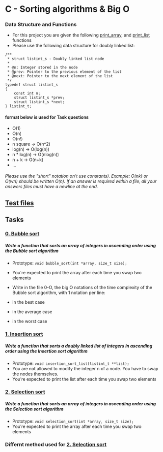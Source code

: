 # C - Sorting algorithms & Big O

### Data Structure and Functions
- For this project you are given the following [print_array](https://github.com/WennieL/holbertonschool-sorting_algorithms/blob/main/print_array.c), and [print_list](https://github.com/WennieL/holbertonschool-sorting_algorithms/blob/main/print_list.c) functions
- Please use the following data structure for doubly linked list:

```
/**
 * struct listint_s - Doubly linked list node
 *
 * @n: Integer stored in the node
 * @prev: Pointer to the previous element of the list
 * @next: Pointer to the next element of the list
 */
typedef struct listint_s
{
    const int n;
    struct listint_s *prev;
    struct listint_s *next;
} listint_t;
```
#### format below is used for Task questions
- O(1)
- O(n)
- O(n!)
- n square -> O(n^2)
- log(n) -> O(log(n))
- n * log(n) -> O(nlog(n))
- n + k -> O(n+k)
- ...

###### Please use the "short" notation on't use constants). Example: O(nk) or O(wn) should be written O(n). If an answer is required within a file, all your answers files must have a newline at the end.

## [Test files](https://github.com/WennieL/holbertonschool-sorting_algorithms/tree/main/test%20files)

## Tasks

### [0. Bubble sort](https://github.com/WennieL/holbertonschool-sorting_algorithms/blob/main/0-bubble_sort.c)
##### Write a function that sorts an array of integers in ascending order using the Bubble sort algorithm

- Prototype: ```void bubble_sort(int *array, size_t size);```
- You're expected to print the array after each time you swap two elements 
- Write in the file 0-O, the big O notations of the time complexity of the Bubble sort algorithm, with 1 notation per line:

- in the best case
- in the average case
- in the worst case

### [1. Insertion sort](https://github.com/WennieL/holbertonschool-sorting_algorithms/blob/main/1-insertion_sort_list.c)
##### Write a function that sorts a doubly linked list of integers in ascending order using the Insertion sort algorithm

- Prototype: ```void insertion_sort_list(listint_t **list);```
- You are not allowed to modify the integer n of a node. You have to swap the nodes themselves.
- You’re expected to print the list after each time you swap two elements

### [2. Selection sort](https://github.com/WennieL/holbertonschool-sorting_algorithms/blob/main/2-selection_sort.c)
##### Write a function that sorts an array of integers in ascending order using the Selection sort algorithm

- Prototype: ```void selection_sort(int *array, size_t size);```
- You’re expected to print the array after each time you swap two elements

### Differnt method used for [2. Selection sort](https://github.com/WennieL/holbertonschool-sorting_algorithms/blob/main/task_2_diff_method.c)

